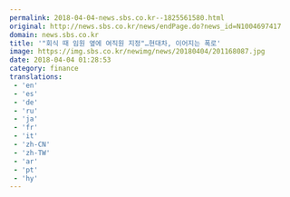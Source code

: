 ```yaml
---
permalink: 2018-04-04-news.sbs.co.kr--1825561580.html
original: http://news.sbs.co.kr/news/endPage.do?news_id=N1004697417
domain: news.sbs.co.kr
title: '"회식 때 임원 옆에 여직원 지정"…현대차, 이어지는 폭로'
image: https://img.sbs.co.kr/newimg/news/20180404/201168087.jpg
date: 2018-04-04 01:28:53
category: finance
translations: 
 - 'en'
 - 'es'
 - 'de'
 - 'ru'
 - 'ja'
 - 'fr'
 - 'it'
 - 'zh-CN'
 - 'zh-TW'
 - 'ar'
 - 'pt'
 - 'hy'
---
```


